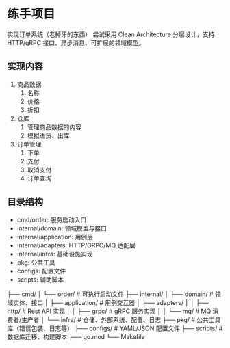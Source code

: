 # 练手项目

实现订单系统（老掉牙的东西）
尝试采用 Clean Architecture 分层设计，支持 HTTP/gRPC 接口、异步消息、可扩展的领域模型。

## 实现内容

1. 商品数据
   1. 名称
   2. 价格
   3. 折扣
2. 仓库
   1. 管理商品数据的内容
   2. 模拟进货、出库
3. 订单管理
   1. 下单
   2. 支付
   3. 取消支付
   4. 订单查询

## 目录结构

- cmd/order: 服务启动入口
- internal/domain: 领域模型与接口
- internal/application: 用例层
- internal/adapters: HTTP/GRPC/MQ 适配层
- internal/infra: 基础设施实现
- pkg: 公共工具
- configs: 配置文件
- scripts: 辅助脚本

├── cmd/
│   └── order/              # 可执行启动文件
├── internal/
│   ├── domain/             # 领域实体、接口
│   ├── application/        # 用例交互器
│   ├── adapters/
│   │   ├── http/           # Rest API 实现
│   │   ├── grpc/           # gRPC 服务实现
│   │   └── mq/             # MQ 消费者/生产者
│   └── infra/              # 仓储、外部系统、配置、日志
├── pkg/                    # 公共工具库（错误包装、日志等）
├── configs/                # YAML/JSON 配置文件
├── scripts/                # 数据库迁移、构建脚本
├── go.mod
└── Makefile
